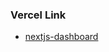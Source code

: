### Vercel Link 

* [nextjs-dashboard]([http://mova-pi.vercel.app](https://nextjs-dashboard-nu-three-81.vercel.app/)https://nextjs-dashboard-nu-three-81.vercel.app/)

